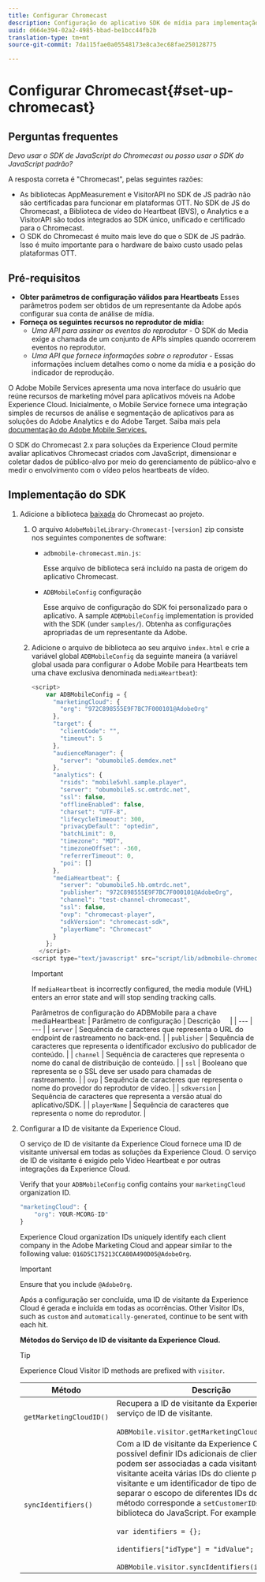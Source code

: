 ```yaml
---
title: Configurar Chromecast
description: Configuração do aplicativo SDK de mídia para implementação no Chromecast.
uuid: d664e394-02a2-4985-bbad-be1bcc44fb2b
translation-type: tm+mt
source-git-commit: 7da115fae0a05548173e8ca3ec68fae250128775

---
```



# Configurar Chromecast{#set-up-chromecast}

## Perguntas frequentes

_Devo usar o SDK de JavaScript do Chromecast ou posso usar o SDK do JavaScript padrão?_

A resposta correta é "Chromecast", pelas seguintes razões:
* As bibliotecas AppMeasurement e VisitorAPI no SDK de JS padrão não são certificadas para funcionar em plataformas OTT. No SDK de JS do Chromecast, a Biblioteca de vídeo do Heartbeat (BVS), o Analytics e a VisitorAPI são todos integrados ao SDK único, unificado e certificado para o Chromecast.
* O SDK do Chromecast é muito mais leve do que o SDK de JS padrão. Isso é muito importante para o hardware de baixo custo usado pelas plataformas OTT.

## Pré-requisitos

* **Obter parâmetros de configuração válidos para Heartbeats** Esses parâmetros podem ser obtidos de um representante da Adobe após configurar sua conta de análise de mídia.
* **Forneça os seguintes recursos no reprodutor de mídia:**
   * *Uma API para assinar os eventos do reprodutor* - O SDK do Media exige a chamada de um conjunto de APIs simples quando ocorrerem eventos no reprodutor.
   * *Uma API que fornece informações sobre o reprodutor* - Essas informações incluem detalhes como o nome da mídia e a posição do indicador de reprodução.

O Adobe Mobile Services apresenta uma nova interface do usuário que reúne recursos de marketing móvel para aplicativos móveis na Adobe Experience Cloud. Inicialmente, o Mobile Service fornece uma integração simples de recursos de análise e segmentação de aplicativos para as soluções do Adobe Analytics e do Adobe Target. Saiba mais pela [documentação do Adobe Mobile Services.](https://marketing.adobe.com/resources/help/en_US/mobile/)

O SDK do Chromecast 2.x para soluções da Experience Cloud permite avaliar aplicativos Chromecast criados com JavaScript, dimensionar e coletar dados de público-alvo por meio do gerenciamento de público-alvo e medir o envolvimento com o vídeo pelos heartbeats de vídeo.

## Implementação do SDK

1. Adicione a biblioteca [baixada](/help/sdk-implement/download-sdks.md#download-2x-sdks) do Chromecast ao projeto.

   1. O arquivo `AdobeMobileLibrary-Chromecast-[version]` zip consiste nos seguintes componentes de software:

      * `adbmobile-chromecast.min.js`:

         Esse arquivo de biblioteca será incluído na pasta de origem do aplicativo Chromecast.

      * `ADBMobileConfig` configuração

         Esse arquivo de configuração do SDK foi personalizado para o aplicativo. A sample `ADBMobileConfig` implementation is provided with the SDK (under `samples/`). Obtenha as configurações apropriadas de um representante da Adobe.
   1. Adicione o arquivo de biblioteca ao seu arquivo `index.html` e crie a variável global `ADBMobileConfig` da seguinte maneira (a variável global usada para configurar o Adobe Mobile para Heartbeats tem uma chave exclusiva denominada `mediaHeartbeat`):

      ```js
      <script> 
          var ADBMobileConfig = { 
            "marketingCloud": { 
              "org": "972C898555E9F7BC7F000101@AdobeOrg" 
            }, 
            "target": { 
              "clientCode": "", 
              "timeout": 5 
            }, 
            "audienceManager": { 
              "server": "obumobile5.demdex.net" 
            }, 
            "analytics": { 
              "rsids": "mobile5vhl.sample.player", 
              "server": "obumobile5.sc.omtrdc.net", 
              "ssl": false, 
              "offlineEnabled": false, 
              "charset": "UTF-8", 
              "lifecycleTimeout": 300, 
              "privacyDefault": "optedin", 
              "batchLimit": 0, 
              "timezone": "MDT", 
              "timezoneOffset": -360, 
              "referrerTimeout": 0, 
              "poi": [] 
            }, 
            "mediaHeartbeat": { 
              "server": "obumobile5.hb.omtrdc.net", 
              "publisher": "972C898555E9F7BC7F000101@AdobeOrg", 
              "channel": "test-channel-chromecast", 
              "ssl": false, 
              "ovp": "chromecast-player", 
              "sdkVersion": "chromecast-sdk", 
              "playerName": "Chromecast" 
            } 
          }; 
        </script> 
      <script type="text/javascript" src="script/lib/adbmobile-chromecast.min.js"></script>
      ```

      >[!IMPORTANT]
      >
      >If `mediaHeartbeat` is incorrectly configured, the media module (VHL) enters an error state and will stop sending tracking calls.

      Parâmetros de configuração do ADBMobile para a chave mediaHeartbeat:
   | Parâmetro de configuração | Descrição     |
   | --- | --- |
   | `server` | Sequência de caracteres que representa o URL do endpoint de rastreamento no back-end. |
   | `publisher` | Sequência de caracteres que representa o identificador exclusivo do publicador de conteúdo. |
   | `channel` | Sequência de caracteres que representa o nome do canal de distribuição de conteúdo. |
   | `ssl` | Booleano que representa se o SSL deve ser usado para chamadas de rastreamento. |
   | `ovp` | Sequência de caracteres que representa o nome do provedor do reprodutor de vídeo. |
   | `sdkversion` | Sequência de caracteres que representa a versão atual do aplicativo/SDK. |
   | `playerName` | Sequência de caracteres que representa o nome do reprodutor. |


1. Configurar a ID de visitante da Experience Cloud.

   O serviço de ID de visitante da Experience Cloud fornece uma ID de visitante universal em todas as soluções da Experience Cloud. O serviço de ID de visitante é exigido pelo Video Heartbeat e por outras integrações da Experience Cloud.

   Verify that your `ADBMobileConfig` config contains your `marketingCloud` organization ID.

   ```js
   "marketingCloud": { 
       "org": YOUR-MCORG-ID" 
   }
   ```

   Experience Cloud organization IDs uniquely identify each client company in the Adobe Marketing Cloud and appear similar to the following value: `016D5C175213CCA80A490D05@AdobeOrg`.

   >[!IMPORTANT]
   >
   >Ensure that you include `@AdobeOrg`.

   Após a configuração ser concluída, uma ID de visitante da Experience Cloud é gerada e incluída em todas as ocorrências. Other Visitor IDs, such as `custom` and `automatically-generated`, continue to be sent with each hit.

   **Métodos do Serviço de ID de visitante da Experience Cloud.**

   >[!TIP]
   >
   >Experience Cloud Visitor ID methods are prefixed with `visitor`.

   | Método | Descrição |
   | --- | --- |
   | `getMarketingCloudID()` | Recupera a ID de visitante da Experience Cloud do serviço de ID de visitante.  <br/><br/>`ADBMobile.visitor.getMarketingCloudID();` |
   | `syncIdentifiers()` | Com a ID de visitante da Experience Cloud, é possível definir IDs adicionais de clientes que podem ser associadas a cada visitante. A API de visitante aceita várias IDs do cliente para o mesmo visitante e um identificador de tipo de cliente para separar o escopo de diferentes IDs do cliente. Este método corresponde a `setCustomerIDs()` na biblioteca do JavaScript.  For example: <br/><br/>`var identifiers = {};` <br/><br/>`identifiers["idType"] = "idValue";` <br/><br/>`ADBMobile.visitor.syncIdentifiers(identifiers);` |


<!--   **Postbacks -** For more information about configuring postbacks, see [Configure Postbacks.](https://marketing.adobe.com/resources/help/en_US/mobile/signals_.html) -->

